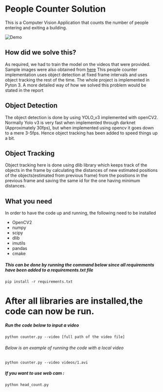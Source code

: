 # People Counter Solution

This is a Computer Vision Application that counts the number of people entering and exiting a building.

![Demo](/demo/Demo.gif)


## How did we solve this?
As required, we had to train the model on the videos that were provided. Sample images were also obtained from [here](https://drive.google.com/file/d/1LpdHUv5fx4Lbaa_CqMGGeokAZ29neekH/view?usp=sharing)
This people counter implementation uses object detection at fixed frame intervals and uses object tracking the rest of the time. The whole project is implemented in Pyton 3.
A more detailed way of how we solved this problem would be stated in the report



## Object Detection
	
The object detection is done by using YOLO_v3 implemented with openCV2. Normally Yolo v3 is very fast when implemented through darknet (Approximately 30fps), but when implemented using opencv it goes down to a mere 3-5fps. Hence object tracking has been added to speed things up a bit.

## Object Tracking
	
Object tracking here is done using dlib library which keeps track of the objects in the frame by calculating the distances of new estimated positions of the objects(estimated from previous frame) from the positions in the previous frame and saving the same id for the one having minimum distances.


## What you need
	
In order to have the code up and running, the following need to be installed
- OpenCV2
- numpy
- scipy
- dlib
- imutils
- pandas
- cmake
##### This can be done by running the command below since all requirements have been added to a requirements.txt file
    pip install -r requirements.txt
    

# After all libraries are installed,the code can now be run.
##### Run the code below to input a video
    python counter.py --video [full path of the video file]
###### Below is an example of running the code with a local video
    python counter.py --video videos/1.avi
##### If you want to use web cam : 
    python head_count.py  


	

 
